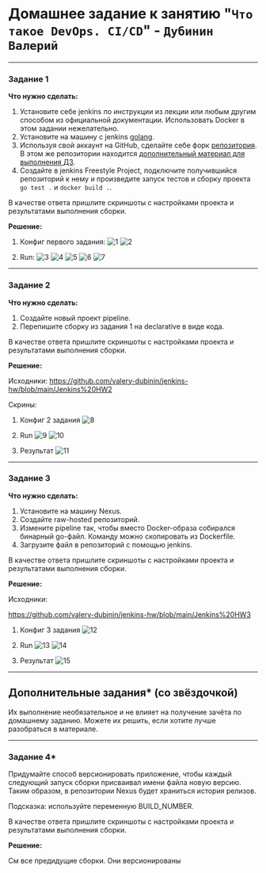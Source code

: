 # Домашнее задание к занятию "`Что такое DevOps. СI/СD`" - `Дубинин Валерий`

---

### Задание 1

**Что нужно сделать:**

1. Установите себе jenkins по инструкции из лекции или любым другим способом из официальной документации. Использовать Docker в этом задании нежелательно.
2. Установите на машину с jenkins [golang](https://golang.org/doc/install).
3. Используя свой аккаунт на GitHub, сделайте себе форк [репозитория](https://github.com/netology-code/sdvps-materials.git). В этом же репозитории находится [дополнительный материал для выполнения ДЗ](https://github.com/netology-code/sdvps-materials/blob/main/CICD/8.2-hw.md).
3. Создайте в jenkins Freestyle Project, подключите получившийся репозиторий к нему и произведите запуск тестов и сборку проекта ```go test .``` и  ```docker build .```.

В качестве ответа пришлите скриншоты с настройками проекта и результатами выполнения сборки.

**Решение:**
1. Конфиг первого задания:
![1](https://github.com/valery-dubinin/jenkins-hw/blob/main/1%20HW1%20config.png)
![2](https://github.com/valery-dubinin/jenkins-hw/blob/main/2%20HW1%20config2.png)

2. Run:
![3](https://github.com/valery-dubinin/jenkins-hw/blob/main/3%20HW1%201%20run.png)
![4](https://github.com/valery-dubinin/jenkins-hw/blob/main/4%20HW1%201%20run2.png)
![5](https://github.com/valery-dubinin/jenkins-hw/blob/main/5%20HW1%201%20run3.png)
![6](https://github.com/valery-dubinin/jenkins-hw/blob/main/6%20HW1%203%20run1.png)
![7](https://github.com/valery-dubinin/jenkins-hw/blob/main/7%20HW1%203%20run2.png)
---

### Задание 2

**Что нужно сделать:**

1. Создайте новый проект pipeline.
2. Перепишите сборку из задания 1 на declarative в виде кода.

В качестве ответа пришлите скриншоты с настройками проекта и результатами выполнения сборки.

**Решение:**

Исходники:
https://github.com/valery-dubinin/jenkins-hw/blob/main/Jenkins%20HW2

Скрины:

1. Конфиг 2 задания
![8](https://github.com/valery-dubinin/jenkins-hw/blob/main/8%20HW2%20config.png)

2. Run
![9](https://github.com/valery-dubinin/jenkins-hw/blob/main/9%20HW2%20run.png)
![10](https://github.com/valery-dubinin/jenkins-hw/blob/main/10%20HW2%20run2.png)

3. Результат
![11](https://github.com/valery-dubinin/jenkins-hw/blob/main/11%20HW2%20result.png)


---

### Задание 3

**Что нужно сделать:**

1. Установите на машину Nexus.
1. Создайте raw-hosted репозиторий.
1. Измените pipeline так, чтобы вместо Docker-образа собирался бинарный go-файл. Команду можно скопировать из Dockerfile.
1. Загрузите файл в репозиторий с помощью jenkins.

В качестве ответа пришлите скриншоты с настройками проекта и результатами выполнения сборки.

**Решение:**

Исходники:

https://github.com/valery-dubinin/jenkins-hw/blob/main/Jenkins%20HW3


1. Конфиг 3 задания
![12](https://github.com/valery-dubinin/jenkins-hw/blob/main/12%20HW3%20config.png)

2. Run
![13](https://github.com/valery-dubinin/jenkins-hw/blob/main/13%20HW3%20run.png)
![14](https://github.com/valery-dubinin/jenkins-hw/blob/main/14%20HW3%20run2.png)

3. Результат
![15](https://github.com/valery-dubinin/jenkins-hw/blob/main/15%20HW3%20result.png)



---
## Дополнительные задания* (со звёздочкой)

Их выполнение необязательное и не влияет на получение зачёта по домашнему заданию. Можете их решить, если хотите лучше разобраться в материале.

---

### Задание 4*

Придумайте способ версионировать приложение, чтобы каждый следующий запуск сборки присваивал имени файла новую версию. Таким образом, в репозитории Nexus будет храниться история релизов.

Подсказка: используйте переменную BUILD_NUMBER.

В качестве ответа пришлите скриншоты с настройками проекта и результатами выполнения сборки.

**Решение:**

См все предидущие сборки. Они версионированы
